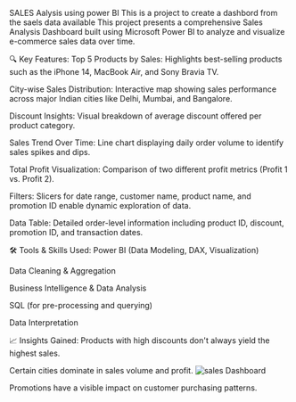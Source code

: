 SALES Aalysis using power BI
This is a project to create a dashbord from the saels data available
This project presents a comprehensive Sales Analysis Dashboard built using Microsoft Power BI to analyze and visualize e-commerce sales data over time.

🔍 Key Features:
Top 5 Products by Sales: Highlights best-selling products such as the iPhone 14, MacBook Air, and Sony Bravia TV.

City-wise Sales Distribution: Interactive map showing sales performance across major Indian cities like Delhi, Mumbai, and Bangalore.

Discount Insights: Visual breakdown of average discount offered per product category.

Sales Trend Over Time: Line chart displaying daily order volume to identify sales spikes and dips.

Total Profit Visualization: Comparison of two different profit metrics (Profit 1 vs. Profit 2).

Filters: Slicers for date range, customer name, product name, and promotion ID enable dynamic exploration of data.

Data Table: Detailed order-level information including product ID, discount, promotion ID, and transaction dates.

🛠️ Tools & Skills Used:
Power BI (Data Modeling, DAX, Visualization)

Data Cleaning & Aggregation

Business Intelligence & Data Analysis

SQL (for pre-processing and querying)

Data Interpretation

📈 Insights Gained:
Products with high discounts don't always yield the highest sales.

Certain cities dominate in sales volume and profit.
![sales Dashboard](https://github.com/user-attachments/assets/e00728fe-1bd2-47d6-969f-f7a51129c4d6)


Promotions have a visible impact on customer purchasing patterns.
